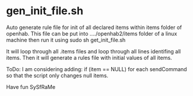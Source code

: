 # gen_init_file.sh
Auto generate rule file for init of all declared items within items folder of openhab.
This file can be put into ..../openhab2/items folder of a linux machine
then run it using sudo sh get_init_file.sh

It will loop through all .items files and loop through all lines identifing all items. 
Then it will generate a rules file with initial values of all items.

ToDo:
I am considering adding: if (item == NULL) for each sendCommand so that the script only changes null items. 




Have fun
SySfRaMe
